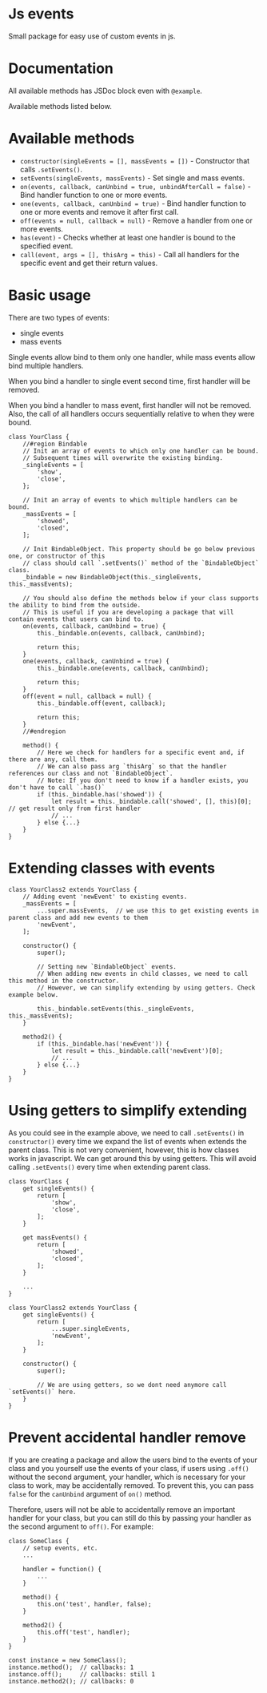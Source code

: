 # Js events

Small package for easy use of custom events in js.

# Documentation

All available methods has JSDoc block even with `@example`.

Available methods listed below.

# Available methods

- `constructor(singleEvents = [], massEvents = [])` - Constructor that calls `.setEvents()`.
- `setEvents(singleEvents, massEvents)` - Set single and mass events.
- `on(events, callback, canUnbind = true, unbindAfterCall = false)` - Bind handler function to one or more events.
- `one(events, callback, canUnbind = true)` - Bind handler function to one or more events and remove it after first call.
- `off(events = null, callback = null)` - Remove a handler from one or more events.
- `has(event)` - Checks whether at least one handler is bound to the specified event.
- `call(event, args = [], thisArg = this)` - Call all handlers for the specific event and get their return values.

# Basic usage

There are two types of events:
- single events
- mass events

Single events allow bind to them only one handler, while mass events allow bind multiple handlers.

When you bind a handler to single event second time, first handler will be removed.

When you bind a handler to mass event, first handler will not be removed.
Also, the call of all handlers occurs sequentially relative to when they were bound.

```
class YourClass {
    //#region Bindable
    // Init an array of events to which only one handler can be bound.
    // Subsequent times will overwrite the existing binding.
    _singleEvents = [
        'show',
        'close',
    };

    // Init an array of events to which multiple handlers can be bound.
    _massEvents = [
        'showed',
        'closed',
    ];

    // Init BindableObject. This property should be go below previous one, or constructor of this
    // class should call `.setEvents()` method of the `BindableObject` class.
    _bindable = new BindableObject(this._singleEvents, this._massEvents);

    // You should also define the methods below if your class supports the ability to bind from the outside.
    // This is useful if you are developing a package that will contain events that users can bind to.
    on(events, callback, canUnbind = true) {
        this._bindable.on(events, callback, canUnbind);

        return this;
    }
    one(events, callback, canUnbind = true) {
        this._bindable.one(events, callback, canUnbind);

        return this;
    }
    off(event = null, callback = null) {
        this._bindable.off(event, callback);

        return this;
    }
    //#endregion

    method() {
        // Here we check for handlers for a specific event and, if there are any, call them.
        // We can also pass arg `thisArg` so that the handler references our class and not `BindableObject`.
        // Note: If you don't need to know if a handler exists, you don't have to call `.has()`
        if (this._bindable.has('showed')) {
            let result = this._bindable.call('showed', [], this)[0];  // get result only from first handler
            // ...
        } else {...}
    }
}
```

# Extending classes with events

```
class YourClass2 extends YourClass {
    // Adding event 'newEvent' to existing events.
    _massEvents = [
        ...super.massEvents,  // we use this to get existing events in parent class and add new events to them
        'newEvent',
    ];

    constructor() {
        super();

        // Setting new `BindableObject` events.
        // When adding new events in child classes, we need to call this method in the constructor.
        // However, we can simplify extending by using getters. Check example below.

        this._bindable.setEvents(this._singleEvents, this._massEvents);
    }

    method2() {
        if (this._bindable.has('newEvent')) {
            let result = this._bindable.call('newEvent')[0];
            // ...
        } else {...}
    }
}
```

# Using getters to simplify extending
As you could see in the example above, we need to call `.setEvents()` in `constructor()` every time we expand the list of events when extends the parent class.
This is not very convenient, however, this is how classes works in javascript.
We can get around this by using getters.
This will avoid calling `.setEvents()` every time when extending parent class.

```
class YourClass {
    get singleEvents() {
        return [
            'show',
            'close',
        ];
    }

    get massEvents() {
        return [
            'showed',
            'closed',
        ];
    }

    ...
}

class YourClass2 extends YourClass {
    get singleEvents() {
        return [
            ...super.singleEvents,
            'newEvent',
        ];
    }

    constructor() {
        super();

        // We are using getters, so we dont need anymore call `setEvents()` here.
    }
}
```

# Prevent accidental handler remove

If you are creating a package and allow the users bind to the events of your class and you yourself use the events of your class,
if users using `.off()` without the second argument, your handler, which is necessary for your class to work, may be accidentally removed.
To prevent this, you can pass `false` for the `canUnbind` argument of `on()` method.

Therefore, users will not be able to accidentally remove an important handler for your class,
but you can still do this by passing your handler as the second argument to `off()`.
For example:

```
class SomeClass {
    // setup events, etc.
    ...

    handler = function() {
        ...
    }

    method() {
        this.on('test', handler, false);
    }

    method2() {
        this.off('test', handler);
    }
}

const instance = new SomeClass();
instance.method();  // callbacks: 1
instance.off();     // callbacks: still 1
instance.method2(); // callbacks: 0
```
